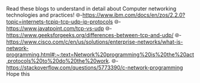 Read these blogs to understand in detail about Computer networking technologies and practices!
🌐-https://www.ibm.com/docs/en/zos/2.2.0?topic=internets-tcpip-tcp-udp-ip-protocols
🌐-https://www.javatpoint.com/tcp-vs-udp
🌐-https://www.geeksforgeeks.org/differences-between-tcp-and-udp/
🌐-https://www.cisco.com/c/en/us/solutions/enterprise-networks/what-is-network-programming.html#:~:text=Network%20programming%20is%20the%20act,protocols%20to%20do%20the%20work.
🌐-https://stackoverflow.com/questions/5773390/c-network-programming
Hope this 
